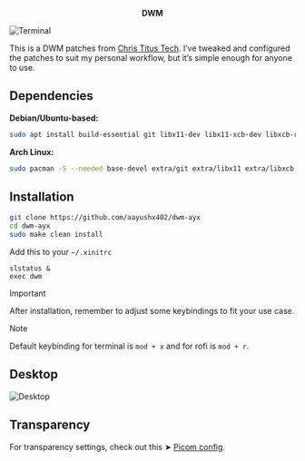 <p align="center"> <strong>DWM</strong>  </p>

![Terminal](https://github.com/aayushx402/images/blob/main/dwm/2024-08-24_00-24.png)

This is a DWM patches from [Chris Titus Tech](https://github.com/ChrisTitusTech/dwm-titus). I’ve tweaked and configured the patches to suit my personal workflow, but it’s simple enough for anyone to use.

## Dependencies
**Debian/Ubuntu-based:**
```bash
sudo apt install build-essential git libx11-dev libx11-xcb-dev libxcb-res0-dev libxinerama-dev libxft-dev libimlib2-dev
```

**Arch Linux:**
```bash
sudo pacman -S --needed base-devel extra/git extra/libx11 extra/libxcb extra/libxinerama extra/libxft extra/imlib2
```

## Installation

```bash
git clone https://github.com/aayushx402/dwm-ayx
cd dwm-ayx
sudo make clean install
```

Add this to your `~/.xinitrc`

```
slstatus &
exec dwm
```

> [!IMPORTANT]
> After installation, remember to adjust some keybindings to fit your use case.

> [!NOTE]
> Default keybinding for terminal is `mod + x` and for rofi is `mod + r`.

## Desktop
![Desktop](https://github.com/aayushx402/images/blob/main/dwm/2024-08-23_22-08_1.png)

## Transparency

For transparency settings, check out this ➤ [Picom config](https://github.com/aayushx402/i3-CatDotfiles/blob/main/picom/picom.conf).

